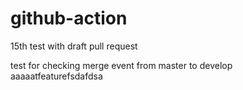 # github-action

15th test with draft pull request

test for checking merge event from master to develop
aaaaatfeaturefsdafdsa
```
